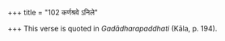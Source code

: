 +++
title = "102 कर्णश्रवे ऽनिले"

+++
This verse is quoted in *Gadādharapaddhati* (Kāla, p. 194).


